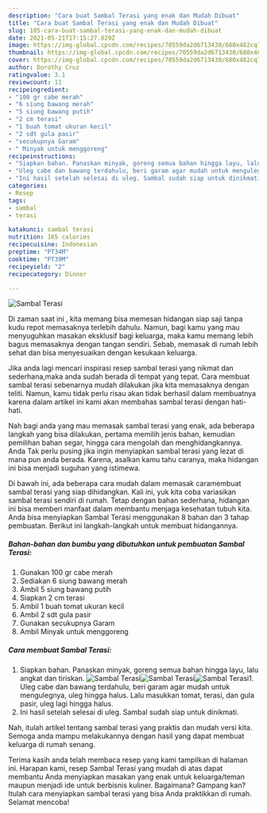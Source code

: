 ```yaml
---
description: "Cara buat Sambal Terasi yang enak dan Mudah Dibuat"
title: "Cara buat Sambal Terasi yang enak dan Mudah Dibuat"
slug: 105-cara-buat-sambal-terasi-yang-enak-dan-mudah-dibuat
date: 2021-05-21T17:15:27.829Z
image: https://img-global.cpcdn.com/recipes/70559da2d6713430/680x482cq70/sambal-terasi-foto-resep-utama.jpg
thumbnail: https://img-global.cpcdn.com/recipes/70559da2d6713430/680x482cq70/sambal-terasi-foto-resep-utama.jpg
cover: https://img-global.cpcdn.com/recipes/70559da2d6713430/680x482cq70/sambal-terasi-foto-resep-utama.jpg
author: Dorothy Cruz
ratingvalue: 3.1
reviewcount: 11
recipeingredient:
- "100 gr cabe merah"
- "6 siung bawang merah"
- "5 siung bawang putih"
- "2 cm terasi"
- "1 buah tomat ukuran kecil"
- "2 sdt gula pasir"
- "secukupnya Garam"
- " Minyak untuk menggoreng"
recipeinstructions:
- "Siapkan bahan. Panaskan minyak, goreng semua bahan hingga layu, lalu angkat dan tiriskan."
- "Uleg cabe dan bawang terdahulu, beri garam agar mudah untuk mengulegnya, uleg hingga halus. Lalu masukkan tomat, terasi, dan gula pasir, uleg lagi hingga halus."
- "Ini hasil setelah selesai di uleg. Sambal sudah siap untuk dinikmati."
categories:
- Resep
tags:
- sambal
- terasi

katakunci: sambal terasi 
nutrition: 165 calories
recipecuisine: Indonesian
preptime: "PT34M"
cooktime: "PT39M"
recipeyield: "2"
recipecategory: Dinner

---
```



![Sambal Terasi](https://img-global.cpcdn.com/recipes/70559da2d6713430/680x482cq70/sambal-terasi-foto-resep-utama.jpg)

Di zaman  saat ini , kita memang bisa memesan hidangan siap saji tanpa kudu repot memasaknya terlebih dahulu. Namun, bagi kamu yang mau menyuguhkan masakan eksklusif bagi keluarga, maka kamu memang lebih bagus memasaknya dengan tangan sendiri. Sebab, memasak di rumah lebih sehat dan bisa menyesuaikan dengan kesukaan keluarga.

Jika anda lagi mencari inspirasi resep sambal terasi yang nikmat dan sederhana,maka anda sudah berada di tempat yang tepat. Cara membuat sambal terasi  sebenarnya mudah dilakukan jika kita memasaknya dengan teliti. Namun, kamu tidak perlu risau akan tidak berhasil dalam membuatnya 
karena dalam artikel ini kami akan membahas sambal terasi dengan hati-hati.  



Nah bagi anda yang mau memasak sambal terasi yang enak, ada beberapa langkah yang bisa dilakukan, pertama memilih jenis bahan, kemudian pemilihan bahan segar, hingga cara mengolah dan menghidangkannya. Anda Tak perlu pusing jika ingin menyiapkan sambal terasi yang lezat di mana pun anda berada. Karena, asalkan kamu  tahu caranya, maka hidangan ini bisa menjadi suguhan yang istimewa.

Di bawah ini, ada beberapa cara mudah dalam memasak caramembuat sambal terasi yang siap dihidangkan. Kali ini, yuk kita coba variasikan sambal terasi sendiri di rumah. Tetap dengan bahan sederhana, hidangan ini bisa memberi manfaat dalam membantu menjaga kesehatan tubuh kita. Anda bisa menyiapkan Sambal Terasi menggunakan 8 bahan dan 3 tahap pembuatan. Berikut ini langkah-langkah untuk membuat hidangannya.

<!--inarticleads1-->

##### Bahan-bahan dan bumbu yang dibutuhkan untuk pembuatan Sambal Terasi:

1. Gunakan 100 gr cabe merah
1. Sediakan 6 siung bawang merah
1. Ambil 5 siung bawang putih
1. Siapkan 2 cm terasi
1. Ambil 1 buah tomat ukuran kecil
1. Ambil 2 sdt gula pasir
1. Gunakan secukupnya Garam
1. Ambil  Minyak untuk menggoreng




<!--inarticleads2-->

##### Cara membuat Sambal Terasi:

1. Siapkan bahan. Panaskan minyak, goreng semua bahan hingga layu, lalu angkat dan tiriskan.
<img src="https://img-global.cpcdn.com/steps/096dffb2efea6690/160x128cq70/sambal-terasi-langkah-memasak-1-foto.jpg" alt="Sambal Terasi"><img src="https://img-global.cpcdn.com/steps/013967994b08e656/160x128cq70/sambal-terasi-langkah-memasak-1-foto.jpg" alt="Sambal Terasi"><img src="https://img-global.cpcdn.com/steps/1ef98da9ab36420a/160x128cq70/sambal-terasi-langkah-memasak-1-foto.jpg" alt="Sambal Terasi">1. Uleg cabe dan bawang terdahulu, beri garam agar mudah untuk mengulegnya, uleg hingga halus. Lalu masukkan tomat, terasi, dan gula pasir, uleg lagi hingga halus.
1. Ini hasil setelah selesai di uleg. Sambal sudah siap untuk dinikmati.




Nah, itulah artikel tentang  sambal terasi  yang praktis dan mudah versi kita. Semoga anda mampu melakukannya dengan hasil yang dapat membuat keluarga di rumah senang. 

Terima kasih anda telah membaca resep yang kami tampilkan di halaman ini. Harapan kami, resep  Sambal Terasi yang mudah di atas dapat membantu Anda menyiapkan masakan yang enak untuk keluarga/teman maupun menjadi ide untuk berbisnis kuliner. Bagaimana? Gampang kan? Itulah cara menyiapkan sambal terasi yang bisa Anda praktikkan di rumah. Selamat mencoba!

